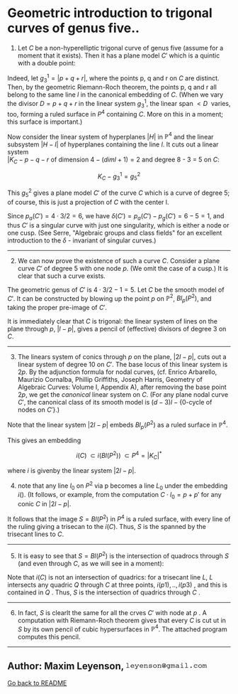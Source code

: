 # Geometric introduction to trigonal curves of genus five..


1. Let $`C`$ be a non-hyperelliptic trigonal  curve of genus five (assume for a moment that it
exists). Then it has a plane model $`C'`$ which is a quintic with a double point:

Indeed, let $`g_3^1 = |p + q + r|`$, where the points p, q and r on $`C`$ are distinct.
Then, by the geometric Riemann-Roch theorem, the points p, q and r 
all belong to the same line $`l`$ in the canonical embedding of $`C`$. (When we vary the divisor
$`D = p + q + r`$ in the linear system $`g_3^1`$, the linear span $`<D\>`$ varies, too, forming a ruled surface
in $`P^4`$ containing $`C`$. More on this in a moment; this surface is important.)
  
Now consider the linear system of hyperplanes $`|H|`$ in $`\mathbb{P}^4`$ and the linear subsystem
$`|H - l|`$ of hyperplanes containing the line $`l`$. It cuts out a linear system  
$`|K_C - p - q - r`$ of dimension $`4 - (dim l + 1) = 2`$ and degree 8 - 3 = 5 on $`C`$:

```math
    K_C - g_3^1 = g_5^2
```
This $`g_5^2`$ gives a plane model $`C'`$ of the curve $`C`$ which is a curve of degree 5;
of course, this is just a projection of $`C`$ with the center l.

Since $`p_a(C') = 4 \cdot 3 / 2 = 6`$, we have $` \delta(C') = p_a(C') - p_g(C') = 
6 - 5 = 1`$, and thus $`C'`$ is a singular curve with just one singularity, which is either a node or one cusp.
(See Serre, "Algebraic groups and class fields" for an excellent introduction to the $`\delta`$ - invariant of
singular curves.)

---------------------------------------------------------------------

2. We can now prove the existence of such a curve $`C`$. Consider a plane curve $`C'`$
of degree 5 with one node $`p`$. (We omit the case of a cusp.) It is clear that such a curve exists.

The geometric genus of $`C'`$ is $`4 \cdot 3 / 2 - 1 = 5`$. Let $`C`$ be the smooth model of $`C'`$.
It can be constructed by blowing up the point $`p`$ on $`\mathbb{P}^2`$, $`Bl_p(P^2)`$, and taking the proper
pre-image of $`C'`$.

It is immediately clear that $`C`$ is trigonal: the linear system of lines
on the plane through $`p`$, $`|l - p|`$, gives a pencil of (effective) divisors
of degree 3 on $`C`$.

---------------------------------------------------------------------- 
3. The linears system of conics through $`p`$ on the plane, $`|2 l - p|`$,
cuts out a linear system of degree 10 on $`C'`$. The base locus of this linear 
system is $`2p`$. By the adjunction formula for nodal curves, (cf. 
Enrico Arbarello, Maurizio Cornalba, Phillip Griffiths, Joseph Harris,
Geometry of Algebraic Curves: Volume I, Appendix A), after removing the base point $`2p`$, 
we get the _canonical_ linear system on $`C`$. (For any plane nodal curve $C'$,
the canonical class of its smooth model is $` (d-3) l - \{ \text{0-cycle of nodes on } C' \} `$.)

Note that the linear system $`|2l - p|`$ embeds $`Bl_p(P^2)`$ as a ruled surface in $`\mathbb{P}^4`$.

This gives an embedding

```math
   i(C) \; \subset i(Bl(P^2)) \; \subset P^4 = |K_C|^*
```

where $`i`$ is givenby the linear system $`|2l - p|`$.

4. note that any line $`l_0`$ on $`P^2`$ via p becomes a line $`L_0`$ under the embedding
$`i()`$. (It follows, or example, from the computation $`C \cdot l_0 = p + p'`$ for
any conic $`C`$ in $`|2l - p|`$.

It follows that the image $` S = Bl(P^2) `$ in $`P^4`$  is a ruled surface, with every line 
of the ruling giving a trisecan to the $` i(C) `$. Thus, $` S `$ is the spanned by the trisecant lines
to $` C `$.

---------------------------------------------------------------------- 
5. It is easy to see that $` S = Bl(P^2) `$ is the intersection of quadrocs through $` S `$ (and even
through $` C `$, as we will see in a moment):

Note that $` i(C) `$ is not an intersection of quadrics: for a trisecant line $` L `$,
$` L`$ intersects any quadric  $` Q `$ through $`C`$ at three points, $`  i(p1),.., i(p3) `$ ,
and this is contained in $` Q `$ . Thus, $` S `$ is the intersection of quadrics through
$` C `$ .


---------------------------------------------------------------------- 

6. In fact, $` S `$ is clearlt the same for all the crves $`C'`$ with node
at $` p `$  . A computation with Riemann-Roch theorem gives that every $`C`$ is cut ut in $` S `$ 
by its own pencil of cubic hypersurfaces in $`\mathbb{P}^4`$. The attached program computes this pencil.


---------------------------------------------------------------------- 
Author: Maxim Leyenson, ![email address](images/email-address-image.resample-100.gif)
---------------------------------------------------------------------- 
 [Go back to README](README.md)


